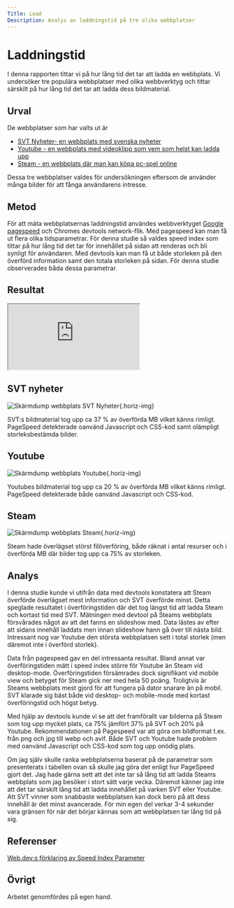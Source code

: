 ```yaml
---
Title: Load
Description: Analys av laddningstid på tre olika webbplatser
---
```



Laddningstid
=======================

I denna rapporten tittar vi på hur lång tid det tar att ladda en webbplats. Vi undersöker tre populära webbplatser med olika webbverktyg och tittar särskilt på hur lång tid det tar att ladda dess bildmaterial.

Urval
-----------------------

De webbplatser som har valts ut är
* <a href="https://www.svt.se/">SVT Nyheter- en webbplats med svenska nyheter</a>
* <a href="https://www.youtube.com/">Youtube - en webbplats med videoklipp som vem som helst kan ladda upp</a>
* <a href="https://store.steampowered.com/">Steam - en webbplats där man kan köpa pc-spel online</a>

Dessa tre webbplatser valdes för undersökningen eftersom de använder många bilder för att fånga användarens intresse.

Metod
-----------------------

För att mäta webbplatsernas laddningstid användes webbverktyget <a href=https://pagespeed.web.dev/>Google pagespeed</a> och Chromes devtools network-flik. Med pagespeed kan man få ut flera olika tidsparametrar. För denna studie så valdes speed index som tittar på hur lång tid det tar för innehållet på sidan att renderas och bli synligt för användaren. Med devtools kan man få ut både storleken på den överförd information samt den totala storleken på sidan. För denna studie observerades båda dessa parametrar.


Resultat
-----------------------

<iframe class="spreadsheet" src="https://docs.google.com/spreadsheets/d/e/2PACX-1vSPp0U6vPTox2ZUKu_kN33tpo5ba91dVSppeuI_wgiwXTCnqVTyJGOkT9WdJN4x-4o7-80ycMcXwDfe/pubhtml?widget=true&amp;headers=false"></iframe>

## SVT nyheter
![Skärmdump webbplats SVT Nyheter](%assets_url%/img/svtnyheter.png){.horiz-img}

SVT:s bildmaterial tog upp ca 37 % av överförda MB vilket känns rimligt. PageSpeed detekterade oanvänd Javascript och CSS-kod samt olämpligt storleksbestämda bilder.

## Youtube
![Skärmdump webbplats Youtube](%assets_url%/img/youtube.png){.horiz-img}

Youtubes bildmaterial tog upp ca 20 % av överförda MB vilket känns rimligt. PageSpeed detekterade både oanvänd Javascript och CSS-kod.

## Steam
![Skärmdump webbplats Steam](%assets_url%/img/steam.png){.horiz-img}

Steam hade överlägset störst filöverföring, både räknat i antal resurser och i överförda MB där bilder tog upp ca 75% av storleken.

Analys
-----------------------

I denna studie kunde vi utifrån data med devtools konstatera att Steam överförde överlägset mest information och SVT överförde minst. Detta speglade resultatet i överföringstiden där det tog längst tid att ladda Steam och kortast tid med SVT. Mätningen med devtool på Steams webbplats försvårades något av att det fanns en slideshow med. Data lästes av efter att sidans innehåll laddats men innan slideshow hann gå över till nästa bild. Intressant nog var Youtube den största webbplatsen sett i total storlek (men däremot inte i överförd storlek).

Data från pagespeed gav en del intressanta resultat. Bland annat var överföringstiden mätt i speed index större för Youtube än Steam vid desktop-mode. Överföringstiden försämrades dock signifikant vid mobile view och betyget för Steam gick ner med hela 50 poäng. Troligtvis är Steams webbplats mest gjord för att fungera på dator snarare än på mobil. SVT klarade sig bäst både vid desktop- och mobile-mode med kortast överföringstid och högst betyg.

Med hjälp av devtools kunde vi se att det framförallt var bilderna på Steam som tog upp mycket plats, ca 75% jämfört 37% på SVT och 20% på Youtube. Rekommendationen på Pagespeed var att göra om bildformat t.ex. från png och jpg till webp och avif. Både SVT och Youtube hade problem med oanvänd Javascript och CSS-kod som tog upp onödig plats.

Om jag själv skulle ranka webbplatserna baserat på de parametrar som presenterats i tabellen ovan så skulle jag göra det enligt hur PageSpeed gjort det. Jag hade gärna sett att det inte tar så lång tid att ladda Steams webbplats som jag besöker i stort sätt varje vecka. Däremot känner jag inte att det tar särskilt lång tid att ladda innehållet på varken SVT eller Youtube. Att SVT vinner som snabbaste webbplatsen kan dock bero på att dess innehåll är det minst avancerade. För min egen del verkar 3-4 sekunder vara gränsen för när det börjar kännas som att webbplatsen tar lång tid på sig.

Referenser
-----------------------

<a href="https://web.dev/speed-index/">Web.dev:s förklaring av Speed Index Parameter</a>

Övrigt
-----------------------

Arbetet genomfördes på egen hand.